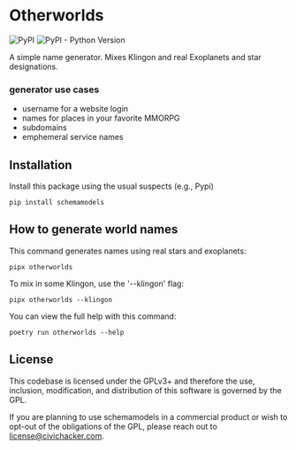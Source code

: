 <!--
SPDX-FileCopyrightText: 2023 Civic Hacker, LLC

SPDX-License-Identifier: GPL-3.0-or-later
-->

# Otherworlds

![PyPI](https://img.shields.io/pypi/v/otherworlds?style=for-the-badge) ![PyPI - Python Version](https://img.shields.io/pypi/pyversions/otherworlds?style=for-the-badge)


A simple name generator. Mixes Klingon and real Exoplanets and star designations.

### generator use cases

- username for a website login
- names for places in your favorite MMORPG
- subdomains
- emphemeral service names


## Installation

Install this package using the usual suspects (e.g., Pypi)

```
pip install schemamodels
```

## How to generate world names


This command generates names using real stars and exoplanets:

```
pipx otherworlds
```

To mix in some Klingon, use the '--klingon' flag:


```
pipx otherworlds --klingon
```


You can view the full help with this command:

```
poetry run otherworlds --help
```

## License

This codebase is licensed under the GPLv3+ and therefore the use, inclusion, modification, and distribution of this software is governed by the GPL.

If you are planning to use schemamodels in a commercial product or wish to opt-out of the obligations of the GPL, please reach out to license@civichacker.com.

